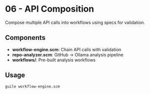 # 06 - API Composition

Compose multiple API calls into workflows using specs for validation.

## Components
- **workflow-engine.scm**: Chain API calls with validation
- **repo-analyzer.scm**: GitHub → Ollama analysis pipeline
- **workflows/**: Pre-built analysis workflows

## Usage
```bash
guile workflow-engine.scm
```